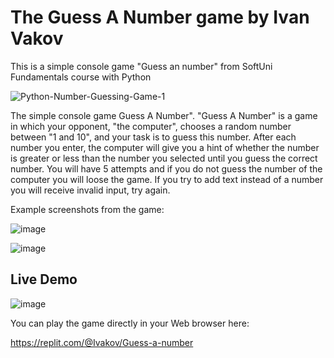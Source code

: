 # The Guess A Number game by Ivan Vakov
This is a simple console game "Guess an number" from SoftUni Fundamentals course with Python

![Python-Number-Guessing-Game-1](https://user-images.githubusercontent.com/119103300/232029402-30d0f98c-cd89-4cf8-8442-59f09c0c27eb.png)

The simple console game Guess A Number". "Guess A Number" is a game in which your opponent, "the computer", chooses a random number between "1 and 10", and your task is to guess this number. After each number you enter, the computer will give you a hint of whether the number is greater or less than the number you selected until you guess the correct number. You will have 5 attempts and if you do not guess the number of the computer you will loose the game. If you try to add text instead of a number you will receive invalid input, try again.

Example screenshots from the game:

![image](https://user-images.githubusercontent.com/119103300/232031301-db56b758-566a-42f9-96c8-4b4a3507de05.png)

![image](https://user-images.githubusercontent.com/119103300/232031478-c06ac1ab-59b2-4ca5-bb38-2883de04d700.png)

## Live Demo

![image](https://user-images.githubusercontent.com/119103300/232077550-154bd8a4-cb06-4f07-b733-d7dd74ca11ec.png)


You can play the game directly in your Web browser here:

https://replit.com/@Ivakov/Guess-a-number

